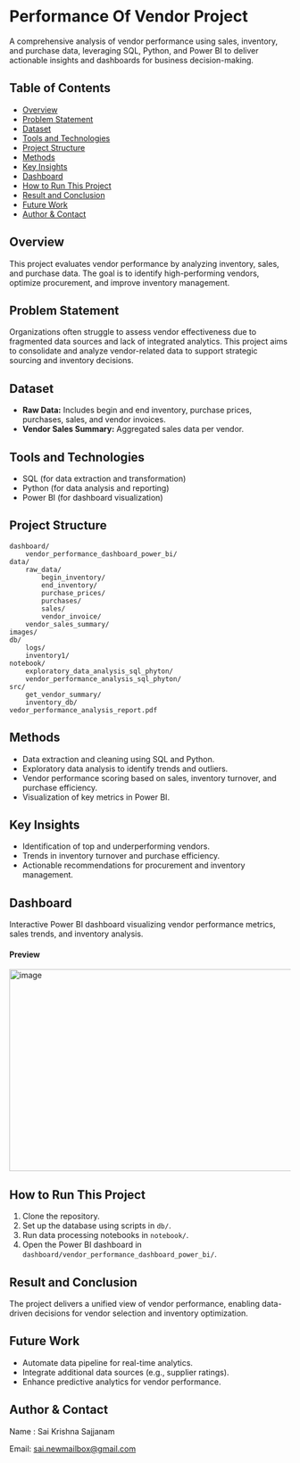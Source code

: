 # Performance Of Vendor Project

A comprehensive analysis of vendor performance using sales, inventory, and purchase data, leveraging SQL, Python, and Power BI to deliver actionable insights and dashboards for business decision-making.

## Table of Contents
- [Overview](#overview)
- [Problem Statement](#problem-statement)
- [Dataset](#dataset)
- [Tools and Technologies](#tools-and-technologies)
- [Project Structure](#project-structure)
- [Methods](#methods)
- [Key Insights](#key-insights)
- [Dashboard](#dashboard)
- [How to Run This Project](#how-to-run-this-project)
- [Result and Conclusion](#result-and-conclusion)
- [Future Work](#future-work)
- [Author & Contact](#author--contact)

## Overview
This project evaluates vendor performance by analyzing inventory, sales, and purchase data. The goal is to identify high-performing vendors, optimize procurement, and improve inventory management.

## Problem Statement
Organizations often struggle to assess vendor effectiveness due to fragmented data sources and lack of integrated analytics. This project aims to consolidate and analyze vendor-related data to support strategic sourcing and inventory decisions.

## Dataset
- **Raw Data:** Includes begin and end inventory, purchase prices, purchases, sales, and vendor invoices.
- **Vendor Sales Summary:** Aggregated sales data per vendor.

## Tools and Technologies
- SQL (for data extraction and transformation)
- Python (for data analysis and reporting)
- Power BI (for dashboard visualization)

## Project Structure
```
dashboard/
    vendor_performance_dashboard_power_bi/
data/
    raw_data/
        begin_inventory/
        end_inventory/
        purchase_prices/
        purchases/
        sales/
        vendor_invoice/
    vendor_sales_summary/
images/
db/
    logs/
    inventory1/
notebook/
    exploratory_data_analysis_sql_phyton/
    vendor_performance_analysis_sql_phyton/
src/
    get_vendor_summary/
    inventory_db/
vedor_performance_analysis_report.pdf   
```

## Methods
- Data extraction and cleaning using SQL and Python.
- Exploratory data analysis to identify trends and outliers.
- Vendor performance scoring based on sales, inventory turnover, and purchase efficiency.
- Visualization of key metrics in Power BI.

## Key Insights
- Identification of top and underperforming vendors.
- Trends in inventory turnover and purchase efficiency.
- Actionable recommendations for procurement and inventory management.

## Dashboard
Interactive Power BI dashboard visualizing vendor performance metrics, sales trends, and inventory analysis.

#### Preview
<img width="653" height="362" alt="image" src="https://github.com/user-attachments/assets/d68672f6-4539-428e-bea3-4956ea380804" />



## How to Run This Project
1. Clone the repository.
2. Set up the database using scripts in `db/`.
3. Run data processing notebooks in `notebook/`.
4. Open the Power BI dashboard in `dashboard/vendor_performance_dashboard_power_bi/`.

## Result and Conclusion
The project delivers a unified view of vendor performance, enabling data-driven decisions for vendor selection and inventory optimization.

## Future Work
- Automate data pipeline for real-time analytics.
- Integrate additional data sources (e.g., supplier ratings).
- Enhance predictive analytics for vendor performance.

## Author & Contact
Name : Sai Krishna Sajjanam

Email: sai.newmailbox@gmail.com
